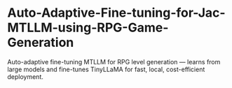 # Auto-Adaptive-Fine-tuning-for-Jac-MTLLM-using-RPG-Game-Generation
Auto-adaptive fine-tuning MTLLM for RPG level generation — learns from large models and fine-tunes TinyLLaMA for fast, local, cost-efficient deployment.
